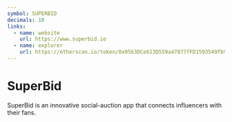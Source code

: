 ```yaml
---
symbol: SUPERBID
decimals: 18
links:
  - name: website
    url: https://www.superbid.io
  - name: explorer
    url: https://etherscan.io/token/0x0563DCe613D559a47877fFD1593549fb9d3510D6
---
```


# SuperBid

SuperBid is an innovative social-auction app that connects influencers with their fans.
